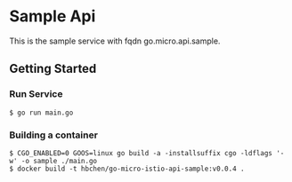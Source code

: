 # Sample Api

This is the sample service with fqdn go.micro.api.sample.

## Getting Started

### Run Service

```
$ go run main.go
```

### Building a container
```
$ CGO_ENABLED=0 GOOS=linux go build -a -installsuffix cgo -ldflags '-w' -o sample ./main.go
$ docker build -t hbchen/go-micro-istio-api-sample:v0.0.4 .
```